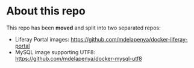 # About this repo
This repo has been **moved** and split into two separated repos:

- Liferay Portal images: https://github.com/mdelapenya/docker-liferay-portal
- MySQL image supporting UTF8: https://github.com/mdelapenya/docker-mysql-utf8
